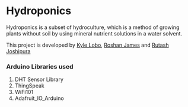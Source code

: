 # Hydroponics
Hydroponics is a subset of hydroculture, which is a method of growing plants without soil by using mineral nutrient solutions in a water solvent. 

This project is developed by [Kyle Lobo](https://github.com/kylelobo), [Roshan James](https://github.com/sephiroth7712) and [Rutash Joshipura](https://github.com/rudij7)

### Arduino Libraries used
1. DHT Sensor Library
2. ThingSpeak
3. WiFi101
4. Adafruit_IO_Arduino
